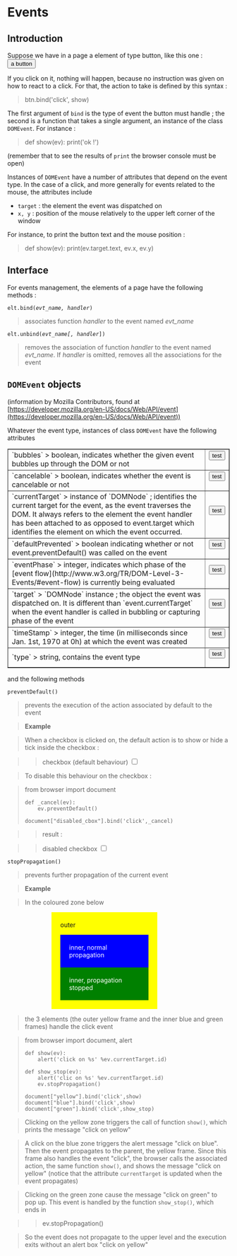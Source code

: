 Events
==========

<script type="text/python">
from browser import document as doc
from browser import alert
</script>

Introduction
------------

Suppose we have in a page a element of type button, like this one : <button>a button</button>

If you click on it, nothing will happen, because no instruction was given on how to react to a click. For that, the action to take is defined by this syntax :

>    btn.bind('click', show)

The first argument of `bind` is the type of event the button must handle ; the second is a function that takes a single argument, an instance of the class `DOMEvent`. For instance :

>    def show(ev):
>        print('ok !')

(remember that to see the results of `print` the browser console must be open)

Instances of `DOMEvent` have a number of attributes that depend on the event type. In the case of a click, and more generally for events related to the mouse, the attributes include

- `target` : the element the event was dispatched on
- `x, y` : position of the mouse relatively to the upper left corner of the window

For instance, to print the button text and the mouse position :

>    def show(ev):
>        print(ev.target.text, ev.x, ev.y)

Interface
---------
For events management, the elements of a page have the following methods :

<code>elt.bind(_evt\_name, handler_)</code>

> associates function _handler_ to the event named _evt\_name_

<code>elt.unbind(_evt\_name[, handler_])</code>

> removes the association of function _handler_ to the event named _evt\_name_. If _handler_ is omitted, removes all the associations for the event

`DOMEvent` objects
------------------
(information by Mozilla Contributors, found at [https://developer.mozilla.org/en-US/docs/Web/API/event](https://developer.mozilla.org/en-US/docs/Web/API/event))

Whatever the event type, instances of class `DOMEvent` have the following attributes

<table border=1 cellpadding=5>

<tr>
<td>
`bubbles`
> boolean, indicates whether the given event bubbles up through the DOM or not
</td>
<td>
<button id="_bubbles">test</button>
<script type="text/python">
from browser import document

document['_bubbles'].bind('click',lambda ev:alert('bubbles : %s ' %ev.bubbles))
</script>
</td>
</tr>

<tr>
<td>
`cancelable`
> boolean, indicates whether the event is cancelable or not
</td>
<td>
<button id="_cancelable">test</button>
<script type="text/python">
from browser import document

document['_cancelable'].bind('click',lambda ev:alert('cancelable : %s ' %ev.cancelable))
</script>
</td>
</tr>

<tr>
<td>
`currentTarget`
> instance of `DOMNode` ; identifies the current target for the event, as the event traverses the DOM. It always refers to the element the event handler has been attached to as opposed to event.target which identifies the element on which the event occurred.
</td>
<td>
<button id="_currentTarget">test</button>
<script type="text/python">
from browser import document

document['_currentTarget'].bind('click',lambda ev:alert('currentTarget : %s ' %ev.currentTarget))
</script>
</td>
</tr>

<tr>
<td>
`defaultPrevented`
> boolean indicating whether or not event.preventDefault() was called on the event
</td>
<td>
<button id="_defaultPrevented">test</button>
<script type="text/python">
from browser import document

document['_defaultPrevented'].bind('click',lambda ev:alert('defaultPrevented : %s ' %ev.defaultPrevented))
</script>
</td>
</tr>

<tr>
<td>
`eventPhase`
> integer, indicates which phase of the [event flow](http://www.w3.org/TR/DOM-Level-3-Events/#event-flow) is currently being evaluated
</td>
<td>
<button id="_eventPhase">test</button>
<script type="text/python">
from browser import document

document['_eventPhase'].bind('click',lambda ev:alert('eventPhase : %s ' %ev.eventPhase))
</script>
</td>
</tr>

<tr>
<td>
`target`
> `DOMNode` instance ; the object the event was dispatched on. It is different than `event.currentTarget` when the event handler is called in bubbling or capturing phase of the event
</td>
<td>
<button id="_target">test</button>
<script type="text/python">
from browser import document

document['_target'].bind('click',lambda ev:alert('target : %s ' %ev.target))
</script>
</td>
</tr>

<tr><td>`timeStamp`
> integer, the time (in milliseconds since Jan. 1st, 1970 at 0h) at which the event was created
</td>
<td>
<button id="_timeStamp">test</button>
<script type="text/python">
from browser import document

document['_timeStamp'].bind('click',lambda ev:alert('timeStamp : %s ' %ev.timeStamp))
</script>
</td>
</tr>

<tr><td>`type`
> string, contains the event type
</td>
<td>
<button id="_type">test</button>
<script type="text/python">
from browser import document

document['_type'].bind('click',lambda ev:alert('type : %s ' %ev.type))
</script>
</td>
</tr>

</table>

and the following methods

`preventDefault()`
> prevents the execution of the action associated by default to the event

> **Example**

> When a checkbox is clicked on, the default action is to show or hide a tick inside the checkbox : 

>> checkbox (default behaviour) <input type="checkbox">

> To disable this behaviour on the checkbox : 

<blockquote>
<div id="disable_cbox">
    from browser import document

    def _cancel(ev):
        ev.preventDefault()
    
    document["disabled_cbox"].bind('click',_cancel)
</div>
</blockquote>

>> result :

>> disabled checkbox <input type="checkbox" id="disabled_cbox">

<script type="text/python">
exec(document["disable_cbox"].text)
</script>

`stopPropagation()`
> prevents further propagation of the current event

> **Example**

> In the coloured zone below

<div id="yellow" style="background-color:yellow;width:200px;padding:20px;margin-left:100px;">outer<p>
<div id="blue" style="background-color:blue;color:white;padding:20px;">inner, normal propagation</div>
<div id="green" style="background-color:green;color:white;padding:20px;">inner, propagation stopped</div>
</div>

> the 3 elements (the outer yellow frame and the inner blue and green frames) handle the click event

<blockquote>
<div id="zzz_source">
    from browser import document, alert
    
    def show(ev):
        alert('click on %s' %ev.currentTarget.id)
    
    def show_stop(ev):
        alert('clic on %s' %ev.currentTarget.id)
        ev.stopPropagation()
    
    document["yellow"].bind('click',show)
    document["blue"].bind('click',show)
    document["green"].bind('click',show_stop)
</div>
</blockquote>

<div id="zzz"></div>

> Clicking on the yellow zone triggers the call of function `show()`, which prints the message "click on yellow"

> A click on the blue zone triggers the alert message "click on blue". Then the event propagates to the parent, the yellow frame. Since this frame also handles the event "click", the browser calls the associated action, the same function `show()`, and shows the message "click on yellow" (notice that the attribute `currentTarget` is updated when the event propagates)

> Clicking on the green zone cause the message "click on green" to pop up. This event is handled by the function `show_stop()`, which ends in

>>    ev.stopPropagation()

> So the event does not propagate to the upper level and the execution exits without an alert box "click on yellow"


<script type="text/python">
eval(document["zzz_source"].text)
</script>

